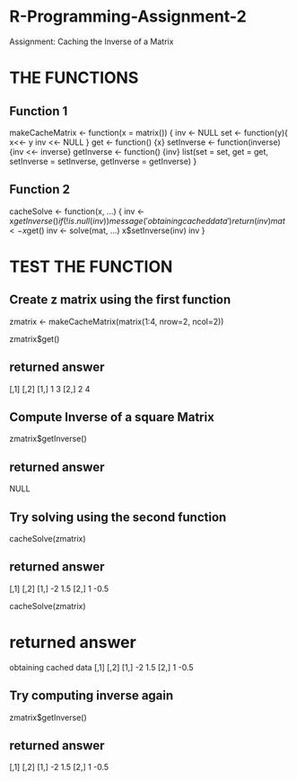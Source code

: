# R-Programming-Assignment-2
Assignment: Caching the Inverse of a Matrix

# THE FUNCTIONS
## Function 1
makeCacheMatrix <- function(x = matrix()) {
  inv <- NULL
  set <- function(y){
    x<<- y
    inv <<- NULL
  }
  get <- function() {x}
  setInverse <- function(inverse) {inv <<- inverse}
  getInverse <- function() {inv}
  list(set = set, 
       get = get, 
       setInverse = setInverse, 
       getInverse = getInverse)
}

## Function 2
cacheSolve <- function(x, ...) {
  inv <- x$getInverse()
  if(!is.null(inv)){
    message('obtaining cached data')
    return(inv)
  }
  mat <- x$get()
  inv <- solve(mat, ...)
  x$setInverse(inv)
  inv
}

# TEST THE FUNCTION
## Create z matrix using the first function
zmatrix <- makeCacheMatrix(matrix(1:4, nrow=2, ncol=2))

zmatrix$get()
 
## returned answer
[,1] [,2]
[1,]    1    3
[2,]    2    4

## Compute Inverse of a square Matrix

zmatrix$getInverse()
 
## returned answer

NULL

## Try solving using the second function

cacheSolve(zmatrix)

## returned answer
[,1] [,2]
[1,]   -2  1.5
[2,]    1 -0.5


 cacheSolve(zmatrix)
# returned answer
obtaining cached data
[,1] [,2]
[1,]   -2  1.5
[2,]    1 -0.5

## Try computing inverse again

 zmatrix$getInverse()
 
## returned answer

[,1] [,2]
[1,]   -2  1.5
[2,]    1 -0.5

